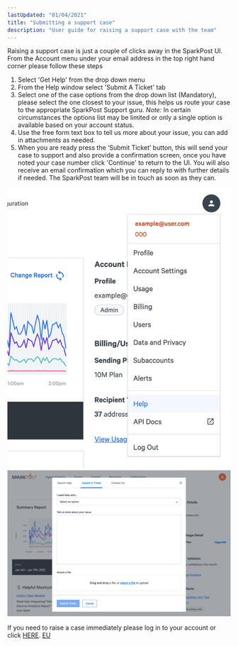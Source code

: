 ```yaml
---
lastUpdated: "01/04/2021"
title: "Submitting a support case"
description: "User guide for raising a support case with the team"
---
```


Raising a support case is just a couple of clicks away in the SparkPost UI. From the Account menu under your email address in the top right hand corner please follow these steps 

1. Select 'Get Help' from the drop down menu
2. From the Help window select 'Submit A Ticket' tab
3. Select one of the case options from the drop down list (Mandatory), please select the one closest to your issue, this helps us route your case to the appropriate SparkPost Support guru. 
*Note:* In certain circumstances the options list may be limited or only a single option is available based on your account status.
4. Use the free form text box to tell us more about your issue, you can add in attachments as needed.
5. When you are ready press the ‘Submit Ticket’ button, this will send your case to support and also provide a confirmation screen, once you have noted your case number click 'Continue' to return to the UI. You will also receive an email confirmation which you can reply to with further details if needed. The SparkPost team will be in touch as soon as they can.

![](media/submit-a-ticket/account-dropdown.png)
![](media/submit-a-ticket/submit-a-ticket.png)

If you need to raise a case immediately please log in to your account or click [HERE](https://app.sparkpost.com/dashboard/?supportTicket=true). [EU](https://app.eu.sparkpost.com/dashboard/?supportTicket=true)
